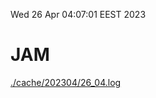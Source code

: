 Wed 26 Apr 04:07:01 EEST 2023
# JAM
<a href='./cache/202304/26_04.log'>./cache/202304/26_04.log</a>
